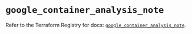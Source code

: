 # `google_container_analysis_note`

Refer to the Terraform Registry for docs: [`google_container_analysis_note`](https://registry.terraform.io/providers/hashicorp/google/5.18.0/docs/resources/container_analysis_note).
